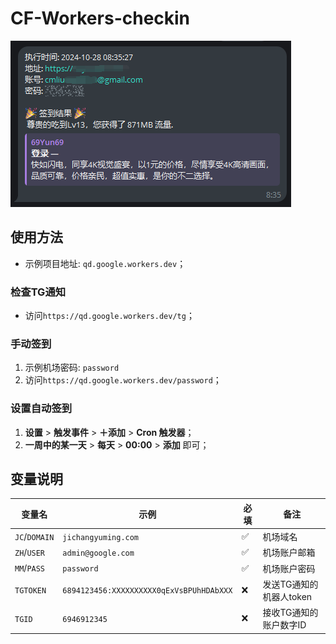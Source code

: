 # CF-Workers-checkin
![签到](./p.png)

## 使用方法
- 示例项目地址: `qd.google.workers.dev`；
### 检查TG通知
- 访问`https://qd.google.workers.dev/tg`；
### 手动签到
1. 示例机场密码: `password`
2. 访问`https://qd.google.workers.dev/password`；
### 设置自动签到
1. **设置** > **触发事件** > **＋添加** > **Cron 触发器**；
2. **一周中的某一天** > **每天** > **00:00** > **添加** 即可；

## 变量说明
| 变量名 | 示例 | 必填 | 备注 | 
|--|--|--|--|
| `JC`/`DOMAIN` | `jichangyuming.com` |✅| 机场域名 |
| `ZH`/`USER` | `admin@google.com` |✅| 机场账户邮箱 |
| `MM`/`PASS` | `password` |✅| 机场账户密码 |
| `TGTOKEN` | `6894123456:XXXXXXXXXX0qExVsBPUhHDAbXXX` |❌| 发送TG通知的机器人token | 
| `TGID` | `6946912345` |❌| 接收TG通知的账户数字ID | 
